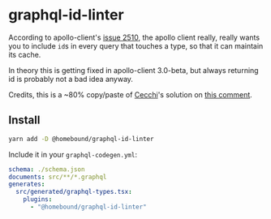 # graphql-id-linter

According to apollo-client's [issue 2510](https://github.com/apollographql/apollo-client/issues/2510), the apollo client really, really wants you to include `id`s in every query that touches a type, so that it can maintain its cache.

In theory this is getting fixed in apollo-client 3.0-beta, but always returning id is probably not a bad idea anyway.

Credits, this is a ~80% copy/paste of [Cecchi](https://github.com/cecchi)'s solution on [this comment](https://github.com/apollographql/apollo-client/issues/2510#issuecomment-619081467).

## Install

```bash
yarn add -D @homebound/graphql-id-linter
```

Include it in your `graphql-codegen.yml`:

```yaml
schema: ./schema.json
documents: src/**/*.graphql
generates:
  src/generated/graphql-types.tsx:
    plugins:
      - "@homebound/graphql-id-linter"
```

